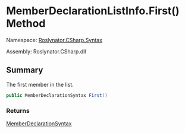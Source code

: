 # MemberDeclarationListInfo\.First\(\) Method

Namespace: [Roslynator.CSharp.Syntax](../../README.md)

Assembly: Roslynator\.CSharp\.dll

## Summary

The first member in the list\.

```csharp
public MemberDeclarationSyntax First()
```

### Returns

[MemberDeclarationSyntax](https://docs.microsoft.com/en-us/dotnet/api/microsoft.codeanalysis.csharp.syntax.memberdeclarationsyntax)


